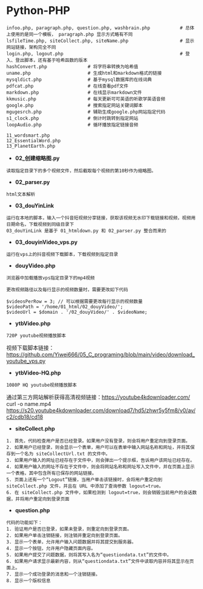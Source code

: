 # Python-PHP

```
infoo.php, paragraph.php, question.php, washbrain.php           # 总体上使用的是同一个模板， paragraph.php 显示方式略有不同
lsfileTime.php, siteCollect.php, siteName.php                   # 显示网站链接，架构完全不同
login.php, logout.php                                           # 登入、登出脚本，还有基于哈希函数的版本
hashConvert.php               # 将字符串转换为哈希值
uname.php                     # 生成html和markdown格式的链接
mysqldict.php                 # 基于mysql数据库的在线词典
pdfcat.php                    # 在线查看pdf文件
markdown.php                  # 在线显示markdown文件
kkmusic.php                   # 每天更新可可英语的听歌学英语音频
google.php                    # 搜索指定网站关键词脚本 
mgugesrch.php                 # 辅助生成google.php网站指定代码
s1_clock.php                  # 倒计时跳转到指定网站
loopAudio.php                 # 循环播放指定链接音频

11_wordsmart.php
12_EssentialWord.php
13_PlanetEarth.php
```

- **02_创建缩略图.py**
```
读取指定目录下的多个视频文件，然后截取每个视频的第10秒作为缩略图。
```


- **02_parser.py**
```
html文本解析
```


- **03_douYinLink**
```
运行在本地的脚本，输入一个抖音短视频分享链接，获取该视频无水印下载链接和视频，视频用日期命名，下载视频到同级目录下
03_douYinLink 是基于 01_htmldown.py 和 02_parser.py 整合而来的
```


- **03_douyinVideo_vps.py**
```
运行在vps上的抖音视频下载脚本，下载视频到指定目录
```



- **douyVideo.php**
```
浏览器中加载播放vps指定目录下的mp4视频

更改视频路径以及每行显示的视频数量时，需要更改如下代码

$videosPerRow = 3; // 可以根据需要更改每行显示的视频数量
$videoPath = '/home/01_html/02_douyVideo/';
$videoUrl = $domain . '/02_douyVideo/' . $videoName;

```


- **ytbVideo.php**
```
720P youtube视频播放脚本
```
视频下载脚本链接：https://github.com/Yiwei666/05_C_programing/blob/main/video/download_youtube_vps.py


- **ytbVideo-HQ.php**
```
1080P HQ youtube视频播放脚本
```
通过第三方网站解析获得高清视频链接：https://youtube4kdownloader.com/   
curl  -o  name.mp4    https://s20.youtube4kdownloader.com/download7/hd5/zhwr5y5fm8/v0/av/c2/cdb18/cd18   


- **siteCollect.php**
```
1. 首先，代码检查用户是否已经登录。如果用户没有登录，则会将用户重定向到登录页面。
2. 如果用户已经登录，则会显示一个表单，用户可以在表单中输入网站名称和网址，并将其保存到一个名为 siteCollectUrl.txt 的文件中。
3. 如果用户输入的网址已经存在于文件中，则会弹出一个提示框，告诉用户该网址已经存在。
4. 如果用户输入的网址不存在于文件中，则会将网站名称和网址写入文件中，并在页面上显示一个表格，其中包含所有已保存的网站链接。
5. 页面上还有一个“Logout”链接，当用户单击该链接时，会将用户重定向到 siteCollect.php 文件，并且在 URL 中添加了查询参数 logout=true。
6. 在 siteCollect.php 文件中，如果检测到 logout=true，则会销毁当前用户的会话数据，并将用户重定向到登录页面 
```


- **question.php**
```
代码的功能如下：
1. 验证用户是否已登录，如果未登录，则重定向到登录页面。
2. 如果用户单击注销链接，则注销并重定向到登录页面。
3. 显示一个表单，允许用户输入问题数据并将其提交到服务器。
4. 显示一个按钮，允许用户隐藏页面内容。
5. 如果用户提交了问题数据，则将其写入名为“questiondata.txt”的文件中。
6. 如果用户请求显示最新内容，则从“questiondata.txt”文件中读取内容并将其显示在页面上。
7. 显示一个成功登录的消息和一个注销链接。
8. 显示一个版权信息 
```
